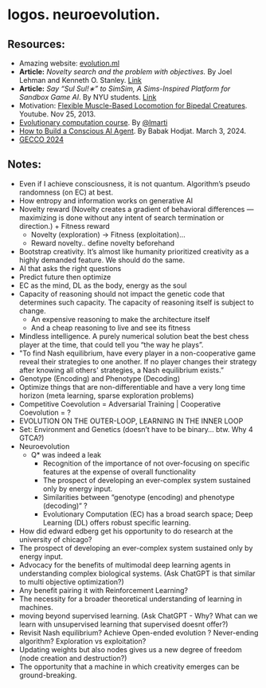 # logos. neuroevolution.

## Resources:
- Amazing website: [evolution.ml](https://evolution.ml/)
- __Article:__ _Novelty search and the problem with objectives._ By Joel Lehman and Kenneth O. Stanley. [Link](https://www.cs.swarthmore.edu/~meeden/DevelopmentalRobotics/lehmanNoveltySearch11.pdf)
- __Article:__ _Say “Sul Sul!∗” to SimSim, A Sims-Inspired Platform for Sandbox Game AI_. By NYU students. [Link](https://arxiv.org/pdf/2008.11258.pdf)
- Motivation: [Flexible Muscle-Based Locomotion for Bipedal Creatures](https://www.youtube.com/watch?v=pgaEE27nsQw). Youtube. Nov 25, 2013.
- [Evolutionary computation course](https://github.com/lmarti/evolutionary-computation-course). By [@lmarti](https://github.com/lmarti)
- [How to Build a Conscious AI Agent](https://www.linkedin.com/pulse/how-build-conscious-ai-agent-babak-hodjat-3eotc/?trackingId=dTlgwrrjhu5MbD%2FBzGX7fg%3D%3D). By Babak Hodjat. March 3, 2024.
- [GECCO 2024](https://gecco-2024.sigevo.org/HomePage)



## Notes:
- Even if I achieve consciousness, it is not quantum. Algorithm’s pseudo randomness (on EC) at best.
- How entropy and information works on generative AI
- Novelty reward (Novelty creates a gradient of behavioral differences — maximizing is done without any intent of search termination or direction.) + Fitness reward
    - Novelty (exploration) -> Fitness (exploitation)… 
    - Reward novelty.. define novelty beforehand
- Bootstrap creativity. It’s almost like humanity prioritized creativity as a highly demanded feature. We should do the same.
- AI that asks the right questions
- Predict future then optimize
- EC as the mind, DL as the body, energy as the soul
- Capacity of reasoning should not impact the genetic code that determines such capacity. The capacity of reasoning itself is subject to change.
    - An expensive reasoning to make the architecture itself
    - And a cheap reasoning to live and see its fitness
- Mindless intelligence. A purely numerical solution beat the best chess player at the time, that could tell you “the way he plays”. 
- "To find Nash equilibrium, have every player in a non-cooperative game reveal their strategies to one another. If no player changes their strategy after knowing all others' strategies, a Nash equilibrium exists.”
- Genotype (Encoding) and Phenotype (Decoding)
- Optimize things that are non-differentiable and have a very long time horizon (meta learning, sparse exploration problems)
- Competitive Coevolution = Adversarial Training | Cooperative Coevolution = ?
- EVOLUTION ON THE OUTER-LOOP, LEARNING IN THE INNER LOOP
- Set: Environment and Genetics (doesn’t have to be binary… btw. Why 4 GTCA?)
- Neuroevolution
    - Q* was indeed a leak
        - Recognition of the importance of not over-focusing on specific features at the expense of overall functionality
        - The prospect of developing an ever-complex system sustained only by energy input.
        - Similarities between “genotype (encoding) and phenotype (decoding)“ ?
        - Evolutionary Computation (EC) has a broad search space; Deep Learning (DL) offers robust specific learning.
- How did edward edberg get his opportunity to do research at the university of chicago?
- The prospect of developing an ever-complex system sustained only by energy input.
- Advocacy for the benefits of multimodal deep learning agents in understanding complex biological systems. (Ask ChatGPT is that similar to multi objective optimization?)
- Any benefit pairing it with Reinforcement Learning?
- The necessity for a broader theoretical understanding of learning in machines.
- moving beyond supervised learning. (Ask ChatGPT - Why? What can we learn with unsupervised learning that supervised doesnt offer?)
- Revisit Nash equilibrium? Achieve Open-ended evolution ? Never-ending algorithm? Exploration vs exploitation?
- Updating weights but also nodes gives us a new degree of freedom (node creation and destruction?)
- The opportunity that a machine in which creativity emerges can be ground-breaking.  
